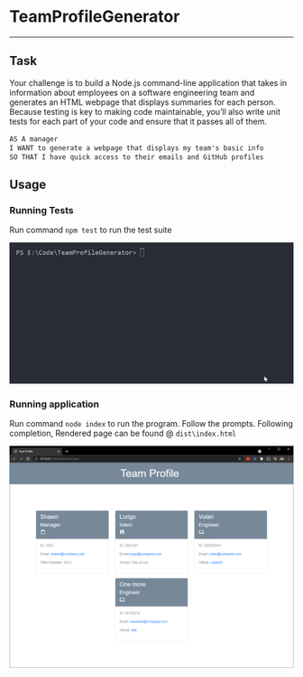 # TeamProfileGenerator
---

## Task
Your challenge is to build a Node.js command-line application that takes in information about employees on a software engineering team and generates an HTML webpage that displays summaries for each person. Because testing is key to making code maintainable, you’ll also write unit tests for each part of your code and ensure that it passes all of them.

```
AS A manager
I WANT to generate a webpage that displays my team's basic info
SO THAT I have quick access to their emails and GitHub profiles
```

## Usage

### Running Tests

Run command `npm test` to run the test suite

![testSuiteGif](images/testsuite.gif)

### Running application

Run command `node index` to run the program. Follow the prompts. Following completion, Rendered page can be found @ `dist\index.html`

![application](images/application.png)
